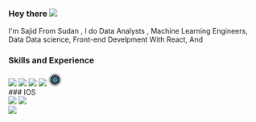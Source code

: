 ### Hey there <img src="https://media.giphy.com/media/hvRJCLFzcasrR4ia7z/giphy.gif" width="25px"/>
I'm Sajid From Sudan , I do Data Analysts , Machine Learning Engineers, Data Data science, Front-end Develpment With React, And


### Skills and Experience
<div >
<img width="25px" src="https://user-images.githubusercontent.com/25181517/183423507-c056a6f9-1ba8-4312-a350-19bcbc5a8697.png" />
<img width="25px" src="https://user-images.githubusercontent.com/25181517/117201156-9a724800-adec-11eb-9a9d-3cd0f67da4bc.png" />
<img width="25px" src="https://user-images.githubusercontent.com/25181517/117201470-f6d56780-adec-11eb-8f7c-e70e376cfd07.png" />
<img width="25px" src="https://user-images.githubusercontent.com/25181517/183896128-ec99105a-ec1a-4d85-b08b-1aa1620b2046.png" />
 <img width="25px" src="https://github.com/Pedro-Murilo/icons-for-readme/blob/main/.github/react-icon.svg" alt="ReactJS Icon" /> 
<div/>
### IOS
<div>
<img width="25px" src="https://user-images.githubusercontent.com/25181517/186885787-4011a347-1f68-472c-bf8b-31ed1bb4f8ce.png"/>
<img width="25px" src="https://user-images.githubusercontent.com/25181517/186884159-4b5e122b-95de-4a32-b10b-7f6fdffa4c5a.png" />
<div/>


<img  src="https://github.com/SajidDmcq/SajidDmcq/blob/main/javascript.gif" />
  
